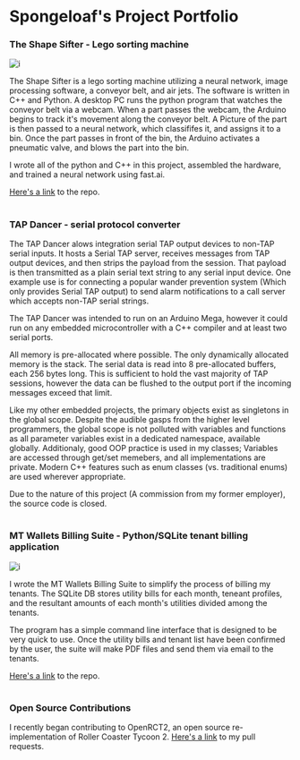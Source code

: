 # Spongeloaf's Project Portfolio

### The Shape Sifter - Lego sorting machine 
![i](https://camo.githubusercontent.com/75789259a97372c03b6daad6cf308c240ec19da6/68747470733a2f2f692e696d6775722e636f6d2f4c3076664f54372e6a7067)

The Shape Sifter is a lego sorting machine utilizing a neural network, image processing software, a conveyor belt, and air jets. The software is written in C++ and Python. A desktop PC runs the python program that watches the conveyor belt via a webcam. When a part passes the webcam, the Arduino begins to track it's movement along the conveyor belt. A Picture of the part is then passed to a neural network, which classififes it, and assigns it to a bin. Once the part passes in front of the bin, the Arduino activates a pneumatic valve, and blows the part into the bin.

I wrote all of the python and C++ in this project, assembled the hardware, and trained a neural network using fast.ai. 

[Here's a link](https://github.com/Spongeloaf/the-shape-sifter) to the repo.

# 
### TAP Dancer - serial protocol converter
The TAP Dancer alows integration serial TAP output devices to non-TAP serial inputs. It hosts a Serial TAP server, receives messages from TAP output devices, and then strips the payload from the session. That payload is then transmitted as a plain serial text string to any serial input device. One example use is for connecting a popular wander prevention system (Which only provides Serial TAP output) to send alarm notifications to a call server which accepts non-TAP serial strings.

The TAP Dancer was intended to run on an Arduino Mega, however it could run on any embedded microcontroller with a C++ compiler and at least two serial ports.

All memory is pre-allocated where possible. The only dynamically allocated memory is the stack. The serial data is read into 8 pre-allocated buffers, each 256 bytes long. This is sufficient to hold the vast majority of TAP sessions, however the data can be flushed to the output port if the incoming messages exceed that limit. 

Like my other embedded projects, the primary objects exist as singletons in the global scope. Despite the audible gasps from the higher level programmers, the global scope is not polluted with variables and functions as all parameter variables exist in a dedicated namespace, available globally. Additionaly, good OOP practice is used in my classes; Variables are accessed through get/set memebers, and all implementations are private. Modern C++ features such as enum classes (vs. traditional enums) are used wherever appropriate.

Due to the nature of this project (A commission from my former employer), the source code is closed.

#
### MT Wallets Billing Suite - Python/SQLite tenant billing application
![i](https://camo.githubusercontent.com/e67db98fb58c1785eb81ed7c05e3023163ba5179/68747470733a2f2f692e696d6775722e636f6d2f4a3442335132732e706e67)

I wrote the MT Wallets Billing Suite to simplify the process of billing my tenants. The SQLite DB stores utility bills for each month, teneant profiles, and the resultant amounts of each month's utilities divided among the tenants. 

The program has a simple command line interface that is designed to be very quick to use. Once the utility bills and tenant list have been confirmed by the user, the suite will make PDF files and send them via email to the tenants.

[Here's a link](https://github.com/Spongeloaf/mt_wallets_billing) to the repo.

#
### Open Source Contributions
I recently began contributing to OpenRCT2, an open source re-implementation of Roller Coaster Tycoon 2. 
[Here's a link](https://github.com/OpenRCT2/OpenRCT2/pulls?utf8=%E2%9C%93&q=is%3Apr+author%3ASpongeloaf+) to my pull requests.